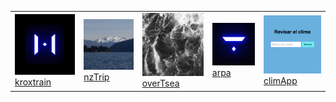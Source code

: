 <table>
  <tr>
    <td><a href="http://jalkn.github.io/kroxTrain/"><img src="img/krox.png" alt="login" width="200px">kroxtrain</a></td>
    <td><a href="https://jalkn.github.io/nzTrip/"><img src="img/nz.png" alt="nzTRip" width="200px">nzTrip</a></td>
    <td><a href="https://jalkn.github.io/overTsea/"><img src="img/overTsea.png" alt="overTsea" width="200px">overTsea</a></td>
    <td><a href="https://jalkn.github.io/pinArt/"><img src="img/pinArt.png" alt="arpa" width="200px">arpa</a></td>
    <td><a href="https://github.com/jalkn/climApp"><img src="img/climapp.png" alt="climApp" width="200px">climApp</a></td>
  </tr>
</table>